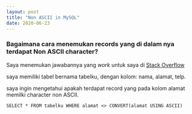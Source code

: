 ```yaml
---
layout: post
title: "Non ASCII in MySQL"
date: 2020-06-23
---
```


<!--excerpt.start-->
### Bagaimana cara menemukan records yang di dalam nya terdapat Non ASCII character?

<!--excerpt.end-->

Saya menemukan jawabannya yang *work* untuk saya di [Stack Overflow](https://stackoverflow.com/questions/401771/how-can-i-find-non-ascii-characters-in-mysql/11741314)

saya memiliki tabel bernama tabelku, dengan kolom: nama, alamat, telp.

saya ingin mengetahui apakah terdapat record yang pada kolom alamat memilki character non ASCII.
```
SELECT * FROM tabelku WHERE alamat <> CONVERT(alamat USING ASCII)
```
  